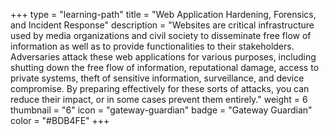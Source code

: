 +++
type = "learning-path"
title = "Web Application Hardening, Forensics, and Incident Response"
description = "Websites are critical infrastructure used by media organizations and civil society to disseminate free flow of information as well as to provide functionalities to their stakeholders. Adversaries attack these web applications for various purposes, including shutting down the free flow of information, reputational damage, access to private systems, theft of sensitive information, surveillance, and device compromise. By preparing effectively for these sorts of attacks, you can reduce their impact, or in some cases prevent them entirely."
weight = 6
thumbnail = "6"
icon = "gateway-guardian"
badge = "Gateway Guardian"
color = "#BDB4FE"
+++